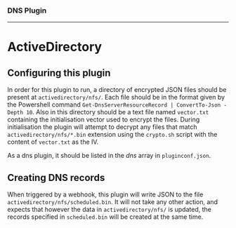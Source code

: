 ### DNS Plugin
---
# ActiveDirectory

## Configuring this plugin

In order for this plugin to run, a directory of encrypted JSON files should be present at `activedirectory/nfs/`. 
Each file should be in the format given by the Powershell command `Get-DnsServerResourceRecord | ConvertTo-Json -Depth 10`.
Also in this directory should be a text file named ``vector.txt`` containing the initialisation vector used to encrypt the files.
During initialisation the plugin will attempt to decrypt any files that match `activedirectory/nfs/*.bin` extension using the `crypto.sh` script with the content of `vector.txt` as the IV.

As a dns plugin, it should be listed in the *dns* array in `pluginconf.json`.

## Creating DNS records

When triggered by a webhook, this plugin will write JSON to the file `activedirectory/nfs/scheduled.bin`. It will not take any other action, and expects that however the data in `activedirectory/nfs/` is updated, the records specified in `scheduled.bin` will be created at the same time.